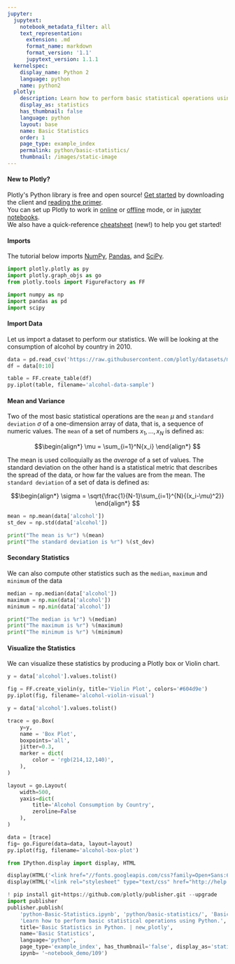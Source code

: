 ```yaml
---
jupyter:
  jupytext:
    notebook_metadata_filter: all
    text_representation:
      extension: .md
      format_name: markdown
      format_version: '1.1'
      jupytext_version: 1.1.1
  kernelspec:
    display_name: Python 2
    language: python
    name: python2
  plotly:
    description: Learn how to perform basic statistical operations using Python.
    display_as: statistics
    has_thumbnail: false
    language: python
    layout: base
    name: Basic Statistics
    order: 1
    page_type: example_index
    permalink: python/basic-statistics/
    thumbnail: /images/static-image
---
```


#### New to Plotly?
Plotly's Python library is free and open source! [Get started](https://plot.ly/python/getting-started/) by downloading the client and [reading the primer](https://plot.ly/python/getting-started/).
<br>You can set up Plotly to work in [online](https://plot.ly/python/getting-started/#initialization-for-online-plotting) or [offline](https://plot.ly/python/getting-started/#initialization-for-offline-plotting) mode, or in [jupyter notebooks](https://plot.ly/python/getting-started/#start-plotting-online).
<br>We also have a quick-reference [cheatsheet](https://images.plot.ly/plotly-documentation/images/python_cheat_sheet.pdf) (new!) to help you get started!


#### Imports
The tutorial below imports [NumPy](http://www.numpy.org/), [Pandas](https://plot.ly/pandas/intro-to-pandas-tutorial/), and [SciPy](https://www.scipy.org/).

```python
import plotly.plotly as py
import plotly.graph_objs as go
from plotly.tools import FigureFactory as FF

import numpy as np
import pandas as pd
import scipy
```

#### Import Data


Let us import a dataset to perform our statistics. We will be looking at the consumption of alcohol by country in 2010.

```python
data = pd.read_csv('https://raw.githubusercontent.com/plotly/datasets/master/2010_alcohol_consumption_by_country.csv')
df = data[0:10]

table = FF.create_table(df)
py.iplot(table, filename='alcohol-data-sample')
```

#### Mean and Variance


Two of the most basic statistical operations are the `mean` $\mu$ and `standard deviation` $\sigma$ of a one-dimension array of data, that is, a sequence of numeric values. The `mean` of a set of numbers $x_1, ..., x_N$ is defined as:

$$\begin{align*}
\mu = \sum_{i=1}^N{x_i}
\end{align*}
$$

The mean is used colloquially as the _average_ of a set of values. The standard deviation on the other hand is a statistical metric that describes the spread of the data, or how far the values are from the mean. The `standard deviation` of a set of data is defined as:

$$\begin{align*}
\sigma = \sqrt{\frac{1}{N-1}\sum_{i=1}^{N}{(x_i-\mu)^2}}
\end{align*}
$$

```python
mean = np.mean(data['alcohol'])
st_dev = np.std(data['alcohol'])

print("The mean is %r") %(mean)
print("The standard deviation is %r") %(st_dev)
```

#### Secondary Statistics


We can also compute other statistics such as the `median`, `maximum` and `minimum` of the data

```python
median = np.median(data['alcohol'])
maximum = np.max(data['alcohol'])
minimum = np.min(data['alcohol'])

print("The median is %r") %(median)
print("The maximum is %r") %(maximum)
print("The minimum is %r") %(minimum)
```

#### Visualize the Statistics


We can visualize these statistics by producing a Plotly box or Violin chart.

```python
y = data['alcohol'].values.tolist()

fig = FF.create_violin(y, title='Violin Plot', colors='#604d9e')
py.iplot(fig, filename='alcohol-violin-visual')
```

```python
y = data['alcohol'].values.tolist()

trace = go.Box(
    y=y,
    name = 'Box Plot',
    boxpoints='all',
    jitter=0.3,
    marker = dict(
        color = 'rgb(214,12,140)',
    ),
)

layout = go.Layout(
    width=500,
    yaxis=dict(
        title='Alcohol Consumption by Country',
        zeroline=False
    ),
)

data = [trace]
fig= go.Figure(data=data, layout=layout)
py.iplot(fig, filename='alcohol-box-plot')
```

```python
from IPython.display import display, HTML

display(HTML('<link href="//fonts.googleapis.com/css?family=Open+Sans:600,400,300,200|Inconsolata|Ubuntu+Mono:400,700" rel="stylesheet" type="text/css" />'))
display(HTML('<link rel="stylesheet" type="text/css" href="http://help.plot.ly/documentation/all_static/css/ipython-notebook-custom.css">'))

! pip install git+https://github.com/plotly/publisher.git --upgrade
import publisher
publisher.publish(
    'python-Basic-Statistics.ipynb', 'python/basic-statistics/', 'Basic Statistics | new_plotly',
    'Learn how to perform basic statistical operations using Python.',
    title='Basic Statistics in Python. | new_plotly',
    name='Basic Statistics',
    language='python',
    page_type='example_index', has_thumbnail='false', display_as='statistics', order=1,
    ipynb= '~notebook_demo/109')
```

```python

```
